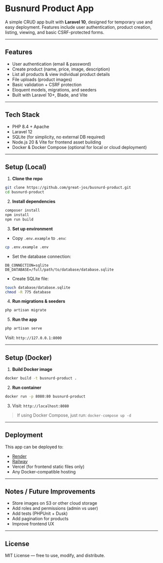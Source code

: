 # Busnurd Product App

A simple CRUD app built with **Laravel 10**, designed for temporary use and easy deployment.
Features include user authentication, product creation, listing, viewing, and basic CSRF-protected forms.

---

## Features

* User authentication (email & password)
* Create product (name, price, image, description)
* List all products & view individual product details
* File uploads (product images)
* Basic validation + CSRF protection
* Eloquent models, migrations, and seeders
* Built with Laravel 10+, Blade, and Vite

---

## Tech Stack

* PHP 8.4 + Apache
* Laravel 12
* SQLite (for simplicity, no external DB required)
* Node.js 20 & Vite for frontend asset building
* Docker & Docker Compose (optional for local or cloud deployment)

---

## Setup (Local)

1. **Clone the repo**

```bash
git clone https://github.com/great-jos/busnurd-product.git
cd busnurd-product
```

2. **Install dependencies**

```bash
composer install
npm install
npm run build
```

3. **Set up environment**

* Copy `.env.example` to `.env`:

```bash
cp .env.example .env
```

* Set the database connection:

```
DB_CONNECTION=sqlite
DB_DATABASE=/full/path/to/database/database.sqlite
```

* Create SQLite file:

```bash
touch database/database.sqlite
chmod -R 775 database
```

4. **Run migrations & seeders**

```bash
php artisan migrate
```

5. **Run the app**

```bash
php artisan serve
```

Visit: `http://127.0.0.1:8000`

---

## Setup (Docker)

1. **Build Docker image**

```bash
docker build -t busnurd-product .
```

2. **Run container**

```bash
docker run -p 8080:80 busnurd-product
```

3. Visit: `http://localhost:8080`

> If using Docker Compose, just run:
> `docker-compose up -d`

---

## Deployment

This app can be deployed to:

* [Render](https://render.com)
* [Railway](https://railway.app)
* Vercel (for frontend static files only)
* Any Docker-compatible hosting

---

## Notes / Future Improvements

* Store images on S3 or other cloud storage
* Add roles and permissions (admin vs user)
* Add tests (PHPUnit + Dusk)
* Add pagination for products
* Improve frontend UX

---

## License

MIT License — free to use, modify, and distribute.